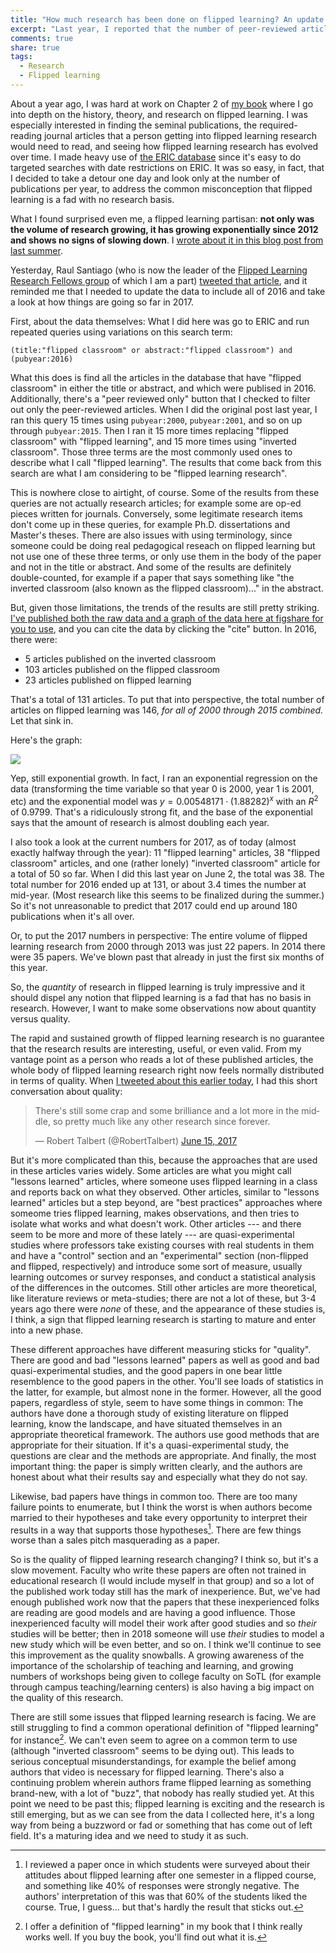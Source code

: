 ```yaml
---
title: "How much research has been done on flipped learning? An update for mid-2017"
excerpt: "Last year, I reported that the number of peer-reviewed articles on flipped learning was increasing exponentially. Here's an update on that, including data for 2016, and some thoughts on quality vs. quantity."
comments: true
share: true
tags:
  - Research
  - Flipped learning
---
```

<!-- <img src="{{ site.url }}{{ site.baseurl }}/assets/images/2017-05-22/ " alt="" class="full”> -->

About a year ago, I was hard at work on Chapter 2 of [my book](http://rtalbert.org/book) where I go into depth on the history, theory, and research on flipped learning. I was especially interested in finding the seminal publications, the required-reading journal articles that a person getting into flipped learning research would need to read, and seeing how flipped learning research has evolved over time. I made heavy use of [the ERIC database](http://eric.ed.gov) since it's easy to do targeted searches with date restrictions on ERIC. It was so easy, in fact, that I decided to take a detour one day and look only at the number of publications per year, to address the common misconception that flipped learning is a fad with no research basis. 

What I found surprised even me, a flipped learning partisan: __not only was the volume of research growing, it has growing exponentially since 2012 and shows no signs of slowing down__. I [wrote about it in this blog post from last summer](http://rtalbert.org/blog/2016/how-much-research). 

Yesterday, Raul Santiago (who is now the leader of the [Flipped Learning Research Fellows group](http://flglobal.org/flippedresearchlabs/) of which I am a part) [tweeted that article](https://twitter.com/santiagoraul/status/875237011447316480), and it reminded me that I needed to update the data to include all of 2016 and take a look at how things are going so far in 2017. 

First, about the data themselves: What I did here was go to ERIC and run repeated queries using variations on this search term: 

    (title:"flipped classroom" or abstract:"flipped classroom") and (pubyear:2016)

What this does is find all the articles in the database that have "flipped classroom" in either the title or abstract, and which were publised in 2016. Additionally, there's a "peer reviewed only" button that I checked to filter out only the peer-reviewed articles. When I did the original post last year, I ran this query 15 times using `pubyear:2000`, `pubyear:2001`, and so on up through `pubyear:2015`. Then I ran it 15 more times replacing "flipped classroom" with "flipped learning", and 15 more times using "inverted classroom". Those three terms are the most commonly used ones to describe what I call "flipped learning". The results that come back from this search are what I am considering to be "flipped learning research". 

This is nowhere close to airtight, of course. Some of the results from these queries are not actually research articles; for example some are op-ed pieces written for journals. Conversely, some legitimate research items don't come up in these queries, for example Ph.D. dissertations and Master's theses. There are also issues with using terminology, since someone could be doing real pedagogical reseach on flipped learning but not use one of these three terms, or only use them in the body of the paper and not in the title or abstract. And some of the results are definitely double-counted, for example if a paper that says something like "the inverted classroom (also known as the flipped classroom)..." in the abstract. 

But, given those limitations, the trends of the results are still pretty striking. [I've published both the raw data and a graph of the data here at figshare for you to use](https://figshare.com/articles/FLresearch-2016_csv/5110909), and you can cite the data by clicking the "cite" button. In 2016, there were: 

+ 5 articles published on the inverted classroom
+ 103 articles published on the flipped classroom
+ 23 articles published on flipped learning

That's a total of 131 articles. To put that into perspective, the total number of articles on flipped learning was 146, _for all of 2000 through 2015 combined._ Let that sink in. 

Here's the graph: 

<img src="{{ site.url }}{{ site.baseurl }}/assets/images/2017-06-14/FLresearch-2016.png">

Yep, still exponential growth. In fact, I ran an exponential regression on the data (transforming the time variable so that year 0 is 2000, year 1 is 2001, etc) and the exponential model was $y = 0.00548171 \cdot (1.88282)^x$ with an $R^2$ of $0.9799$. That's a ridiculously strong fit, and the base of the exponential says that the amount of research is almost doubling each year. 

I also took a look at the current numbers for 2017, as of today (almost exactly halfway through the year): 11 "flipped learning" articles, 38 "flipped classroom" articles, and one (rather lonely) "inverted classroom" article for a total of 50 so far. When I did this last year on June 2, the total was 38. The total number for 2016 ended up at 131, or about 3.4 times the number at mid-year. (Most research like this seems to be finalized during the summer.) So it's not unreasonable to predict that 2017 could end up around 180 publications when it's all over. 

Or, to put the 2017 numbers in perspective: The entire volume of flipped learning research from 2000 through 2013 was just 22 papers. In 2014 there were 35 papers. We've blown past that already in just the first six months of this year. 

So, the _quantity_ of research in flipped learning is truly impressive and it should dispel any notion that flipped learning is a fad that has no basis in research. However, I want to make some observations now about quantity versus quality. 

The rapid and sustained growth of flipped learning research is no guarantee that the research results are interesting, useful, or even valid. From my vantage point as a person who reads a lot of these published articles, the whole body of flipped learning research right now feels normally distributed in terms of quality. When [I tweeted about this earlier today](https://twitter.com/RobertTalbert/status/875296037489004544), I had this short conversation about quality: 

<blockquote class="twitter-tweet" data-lang="en"><p lang="en" dir="ltr">There&#39;s still some crap and some brilliance and a lot more in the middle, so pretty much like any other research since forever.</p>&mdash; Robert Talbert (@RobertTalbert) <a href="https://twitter.com/RobertTalbert/status/875332163188686849">June 15, 2017</a></blockquote>
<script async src="//platform.twitter.com/widgets.js" charset="utf-8"></script>

But it's more complicated than this, because the approaches that are used in these articles varies widely. Some articles are what you might call "lessons learned" articles, where someone uses flipped learning in a class and reports back on what they observed. Other articles, similar to "lessons learned" articles but a step beyond, are "best practices" approaches where someome tries flipped learning, makes observations, and then tries to isolate what works and what doesn't work. Other articles --- and there seem to be more and more of these lately --- are quasi-experimental studies where professors take existing courses with real students in them and have a "control" section and an "experimental" section (non-flipped and flipped, respectively) and introduce some sort of measure, usually learning outcomes or survey responses, and conduct a statistical analysis of the differences in the outcomes. Still other articles are more theoretical, like literature reviews or meta-studies; there are not a lot of these, but 3-4 years ago there were _none_ of these, and the appearance of these studies is, I think, a sign that flipped learning research is starting to mature and enter into a new phase. 

These different approaches have different measuring sticks for "quality". There are good and bad "lessons learned" papers as well as good and bad quasi-experimental studies, and the good papers in one bear little resemblence to the good papers in the other. You'll see loads of statistics in the latter, for example, but almost none in the former. However, all the good papers, regardless of style, seem to have some things in common: The authors have done a thorough study of existing literature on flipped learning, know the landscape, and have situated themselves in an appropriate theoretical framework. The authors use good methods that are appropriate for their situation. If it's a quasi-experimental study, the questions are clear and the methods are appropriate. And finally, the most important thing: the paper is simply written clearly, and the authors are honest about what their results say and especially what they do not say. 

Likewise, bad papers have things in common too. There are too many failure points to enumerate, but I think the worst is when authors become married to their hypotheses and take every opportunity to interpret their results in a way that supports those hypotheses[^1]. There are few things worse than a sales pitch masquerading as a paper. 

So is the quality of flipped learning research changing? I think so, but it's a slow movement. Faculty who write these papers are often not trained in educational research (I would include myself in that group) and so a lot of the published work today still has the mark of inexperience. But, we've had enough published work now that the papers that these inexperienced folks are reading are good models and are having a good influence. Those inexperienced faculty will model their work after good studies and so _their_ studies will be better; then in 2018 someone will use _their_ studies to model a new study which will be even better, and so on. I think we'll continue to see this improvement as the quality snowballs. A growing awareness of the importance of the scholarship of teaching and learning, and growing numbers of workshops being given to college faculty on SoTL (for example through campus teaching/learning centers) is also having a big impact on the quality of this research.

There are still some issues that flipped learning research is facing. We are still struggling to find a common operational definition of "flipped learning" for instance[^2]. We can't even seem to agree on a common term to use (although "inverted classroom" seems to be dying out). This leads to serious conceptual misunderstandings, for example the belief among authors that video is necessary for flipped learning. There's also a continuing problem wherein authors frame flipped learning as something brand-new, with a lot of "buzz", that nobody has really studied yet. At this point we need to be past this; flipped learning is exciting and the research is still emerging, but as we can see from the data I collected here, it's a long way from being a buzzword or fad or something that has come out of left field. It's a maturing idea and we need to study it as such. 







[^1]: I reviewed a paper once in which students were surveyed about their attitudes about flipped learning after one semester in a flipped course, and something like 40% of responses were strongly negative. The authors' interpretation of this was that 60% of the students liked the course. True, I guess... but that's hardly the result that sticks out. 

[^2]: I offer a definition of "flipped learning" in my book that I think really works well. If you buy the book, you'll find out what it is. 


